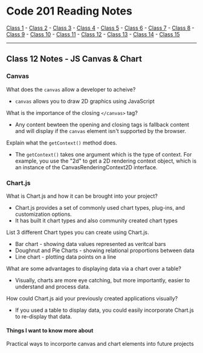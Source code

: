 # Code 201 Reading Notes

[Class 1](https://mel-johnston.github.io/reading-notes/201/class1) -
[Class 2](https://mel-johnston.github.io/reading-notes/201/class2) -
[Class 3](https://mel-johnston.github.io/reading-notes/201/class3) -
[Class 4](https://mel-johnston.github.io/reading-notes/201/class4) -
[Class 5](https://mel-johnston.github.io/reading-notes/201/class5) -
[Class 6](https://mel-johnston.github.io/reading-notes/201/class6) -
[Class 7](https://mel-johnston.github.io/reading-notes/201/class7) -
[Class 8](https://mel-johnston.github.io/reading-notes/201/class8) -
[Class 9](https://mel-johnston.github.io/reading-notes/201/class9) -
[Class 10](https://mel-johnston.github.io/reading-notes/201/class10) -
[Class 11](https://mel-johnston.github.io/reading-notes/201/class11) -
[Class 12](https://mel-johnston.github.io/reading-notes/201/class12) -
[Class 13](https://mel-johnston.github.io/reading-notes/201/class13) -
[Class 14](https://mel-johnston.github.io/reading-notes/201/class14) -
[Class 15](https://mel-johnston.github.io/reading-notes/201/class15)


---

## Class 12 Notes - JS Canvas & Chart

### Canvas

What does the `canvas` allow a developer to acheive?

- `canvas` allows you to draw 2D graphics using JavaScript

What is the importance of the closing `</canvas>` tag?

- Any content bewteen the opening and closing tags is fallback content and will display if the `canvas` element isn't supported by the browser.

Explain what the `getContext()` method does.

- The `getContext()` takes one argument which is the type of context.  For example, you use the "2d" to get a 2D rendering context object, which is an instance of the CanvasRenderingContext2D interface.

### Chart.js

What is Chart.js and how it can be brought into your project?

- Chart.js provides a set of commonly used chart types, plug-ins, and customization options. 
- It has built it chart types and also community created chart types

List 3 different Chart types you can create using Chart.js.

- Bar chart - showing data values represented as veritcal bars
- Doughnut and Pie Charts - showing relational proportions between data
- Line chart - plotting data points on a line

What are some advantages to displaying data via a chart over a table?

- Visually, charts are more eye catching, but more importantly, easier to understand and process data.

How could Chart.js aid your previously created applications visually?

- If you used a table to display data, you could easily incorporate Chart.js to re-display that data.

#### Things I want to know more about

Practical ways to incorporte canvas and chart elements into future projects